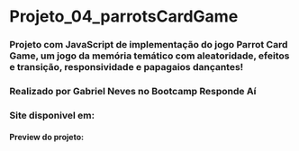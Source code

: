 # Projeto_04_parrotsCardGame

### Projeto com JavaScript de implementação do jogo Parrot Card Game, um jogo da memória temático com aleatoridade, efeitos e transição, responsividade e papagaios dançantes!

### Realizado por Gabriel Neves no Bootcamp Responde Aí

### Site disponivel em:

#### Preview do projeto:
